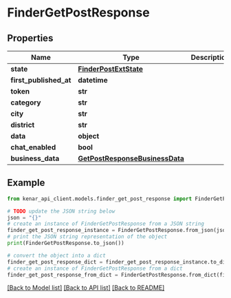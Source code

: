 # FinderGetPostResponse


## Properties

Name | Type | Description | Notes
------------ | ------------- | ------------- | -------------
**state** | [**FinderPostExtState**](FinderPostExtState.md) |  | [optional] 
**first_published_at** | **datetime** |  | [optional] 
**token** | **str** |  | [optional] 
**category** | **str** |  | [optional] 
**city** | **str** |  | [optional] 
**district** | **str** |  | [optional] 
**data** | **object** |  | [optional] 
**chat_enabled** | **bool** |  | [optional] 
**business_data** | [**GetPostResponseBusinessData**](GetPostResponseBusinessData.md) |  | [optional] 

## Example

```python
from kenar_api_client.models.finder_get_post_response import FinderGetPostResponse

# TODO update the JSON string below
json = "{}"
# create an instance of FinderGetPostResponse from a JSON string
finder_get_post_response_instance = FinderGetPostResponse.from_json(json)
# print the JSON string representation of the object
print(FinderGetPostResponse.to_json())

# convert the object into a dict
finder_get_post_response_dict = finder_get_post_response_instance.to_dict()
# create an instance of FinderGetPostResponse from a dict
finder_get_post_response_from_dict = FinderGetPostResponse.from_dict(finder_get_post_response_dict)
```
[[Back to Model list]](../README.md#documentation-for-models) [[Back to API list]](../README.md#documentation-for-api-endpoints) [[Back to README]](../README.md)


